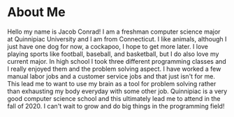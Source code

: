 # About Me

Hello my name is Jacob Conrad! I am a freshman computer science major at Quinnipiac University and I am from Connecticut. I like animals, although I just have one dog for now, a cockapoo, I hope to get more later. I love playing sports like football, baseball, and basketball, but I do also love my current major. In high school I took three different programming classes and I really enjoyed them and the problem solving aspect. I have worked a few manual labor jobs and a customer service jobs and that just isn't for me. This lead me to want to use my brain as a tool for problem solving rather than exhausting my body everyday with some other job. Quinnipiac is a very good computer science school and this ultimately lead me to attend in the fall of 2020. I can't wait to grow and do big things in the programming field!
